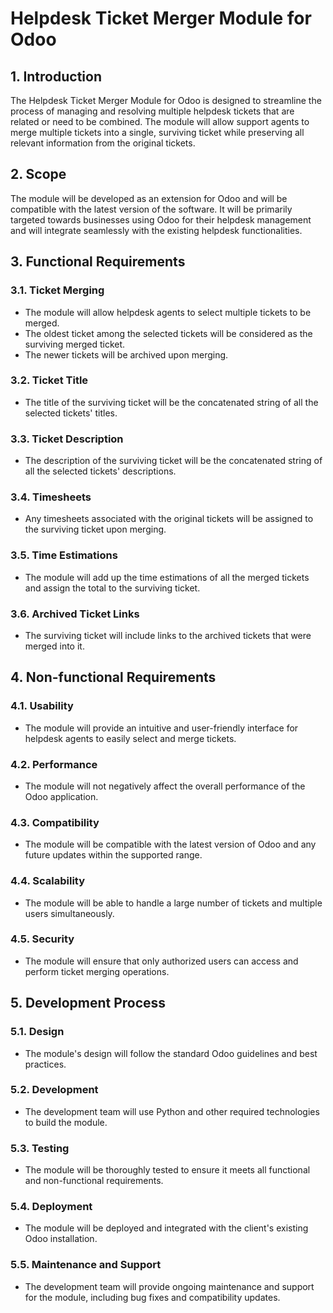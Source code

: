 # Helpdesk Ticket Merger Module for Odoo

## 1. Introduction
The Helpdesk Ticket Merger Module for Odoo is designed to streamline the process of managing and resolving multiple helpdesk tickets that are related or need to be combined. The module will allow support agents to merge multiple tickets into a single, surviving ticket while preserving all relevant information from the original tickets.

## 2. Scope
The module will be developed as an extension for Odoo and will be compatible with the latest version of the software. It will be primarily targeted towards businesses using Odoo for their helpdesk management and will integrate seamlessly with the existing helpdesk functionalities.

## 3. Functional Requirements

### 3.1. Ticket Merging
- The module will allow helpdesk agents to select multiple tickets to be merged.
- The oldest ticket among the selected tickets will be considered as the surviving merged ticket.
- The newer tickets will be archived upon merging.

### 3.2. Ticket Title
- The title of the surviving ticket will be the concatenated string of all the selected tickets' titles.

### 3.3. Ticket Description
- The description of the surviving ticket will be the concatenated string of all the selected tickets' descriptions.

### 3.4. Timesheets
- Any timesheets associated with the original tickets will be assigned to the surviving ticket upon merging.

### 3.5. Time Estimations
- The module will add up the time estimations of all the merged tickets and assign the total to the surviving ticket.

### 3.6. Archived Ticket Links
- The surviving ticket will include links to the archived tickets that were merged into it.

## 4. Non-functional Requirements

### 4.1. Usability
- The module will provide an intuitive and user-friendly interface for helpdesk agents to easily select and merge tickets.

### 4.2. Performance
- The module will not negatively affect the overall performance of the Odoo application.

### 4.3. Compatibility
- The module will be compatible with the latest version of Odoo and any future updates within the supported range.

### 4.4. Scalability
- The module will be able to handle a large number of tickets and multiple users simultaneously.

### 4.5. Security
- The module will ensure that only authorized users can access and perform ticket merging operations.

## 5. Development Process

### 5.1. Design
- The module's design will follow the standard Odoo guidelines and best practices.

### 5.2. Development
- The development team will use Python and other required technologies to build the module.

### 5.3. Testing
- The module will be thoroughly tested to ensure it meets all functional and non-functional requirements.

### 5.4. Deployment
- The module will be deployed and integrated with the client's existing Odoo installation.

### 5.5. Maintenance and Support
- The development team will provide ongoing maintenance and support for the module, including bug fixes and compatibility updates.
